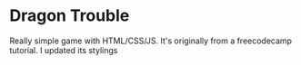 # Dragon Trouble
Really simple game with HTML/CSS/JS. It's originally from a freecodecamp tutorial. I updated its stylings